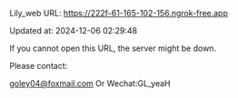 Lily_web URL: https://222f-61-165-102-156.ngrok-free.app

Updated at: 2024-12-06 02:29:48

If you cannot open this URL, the server might be down.

Please contact: 

goley04@foxmail.com Or Wechat:GL_yeaH